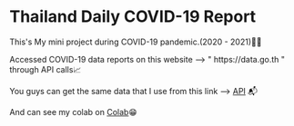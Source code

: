 # Thailand Daily COVID-19 Report
<p>This's My mini project during COVID-19 pandemic.(2020 - 2021)🦠💉</p>
<p>Accessed COVID-19 data reports on this website --> " https://data.go.th " through API calls📈</p>
<p>You guys can get the same data that I use from this link --> <a href="https://data.go.th/dataset/8a956917-436d-4afd-a2d4-59e4dd8e906e/resource/5fe98719-5d48-4364-8e7e-1b785e9aff78/download/covid-19-daily-qi4ft3.zip">API</a> 📬</p>
<p>And can see my colab on <a href="https://colab.research.google.com/drive/1AxrywOfylfvQawgBujR8agmtpx_m1Fd-#scrollTo=LzJco_Ae_IGl">Colab</a>😁</p>

